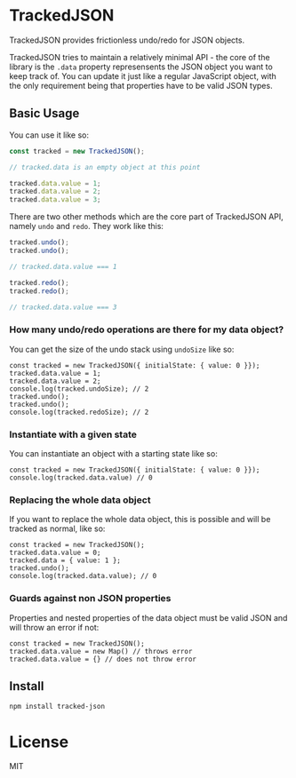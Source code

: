 # TrackedJSON

TrackedJSON provides frictionless undo/redo for JSON objects.

TrackedJSON tries to maintain a relatively minimal API - the core of the library is the `.data` property represensents the JSON object you want to keep track of. You can update it just like a regular JavaScript object, with the only requirement being that properties have to be valid JSON types.

## Basic Usage

You can use it like so:

```javascript
const tracked = new TrackedJSON();

// tracked.data is an empty object at this point

tracked.data.value = 1;
tracked.data.value = 2;
tracked.data.value = 3;
```

There are two other methods which are the core part of TrackedJSON API, namely `undo` and `redo`. They work like this:

```javascript
tracked.undo();
tracked.undo();

// tracked.data.value === 1

tracked.redo();
tracked.redo();

// tracked.data.value === 3
```

### How many undo/redo operations are there for my data object?

You can get the size of the undo stack using `undoSize` like so:

```
const tracked = new TrackedJSON({ initialState: { value: 0 }});
tracked.data.value = 1;
tracked.data.value = 2;
console.log(tracked.undoSize); // 2
tracked.undo();
tracked.undo();
console.log(tracked.redoSize); // 2
```

### Instantiate with a given state

You can instantiate an object with a starting state like so:

```
const tracked = new TrackedJSON({ initialState: { value: 0 }});
console.log(tracked.data.value) // 0
```

### Replacing the whole data object

If you want to replace the whole data object, this is possible and will be tracked as normal, like so:

```
const tracked = new TrackedJSON();
tracked.data.value = 0;
tracked.data = { value: 1 };
tracked.undo();
console.log(tracked.data.value); // 0
```

### Guards against non JSON properties

Properties and nested properties of the data object must be valid JSON and will throw an error if not:

```
const tracked = new TrackedJSON();
tracked.data.value = new Map() // throws error
tracked.data.value = {} // does not throw error
```

## Install

```
npm install tracked-json
```

# License

MIT
